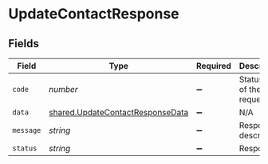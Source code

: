 # UpdateContactResponse


## Fields

| Field                                                                                | Type                                                                                 | Required                                                                             | Description                                                                          |
| ------------------------------------------------------------------------------------ | ------------------------------------------------------------------------------------ | ------------------------------------------------------------------------------------ | ------------------------------------------------------------------------------------ |
| `code`                                                                               | *number*                                                                             | :heavy_minus_sign:                                                                   | Status code of the request.                                                          |
| `data`                                                                               | [shared.UpdateContactResponseData](../../models/shared/updatecontactresponsedata.md) | :heavy_minus_sign:                                                                   | N/A                                                                                  |
| `message`                                                                            | *string*                                                                             | :heavy_minus_sign:                                                                   | Response description.                                                                |
| `status`                                                                             | *string*                                                                             | :heavy_minus_sign:                                                                   | Response                                                                             |